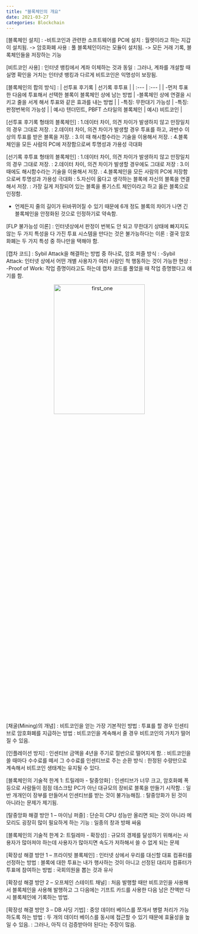 ```yaml
---
title: "블록체인의 개요"
date: 2021-03-27
categories: Blockchain
---
```


[블록체인 설치]
: -비트코인과 관련한 소프트웨어를 PC에 설치
: 월렛이라고 하는 지갑이 설치됨. -> 암호화폐 사용
: 풀 블록체인이라는 모듈이 설치됨. -> 모든 거래 기록, 블록체인들을 저장하는 기능

[비트코인 사용]
: 인터넷 뱅킹에서 계좌 이체하는 것과 동일
: 그러나, 계좌를 개설할 때 실명 확인을 거치는 인터넷 뱅킹과 다르게 비트코인은 익명성이 보장됨.

[블록체인의 합의 방식]
: 
| 선투표 후기록 | 선기록 후투표 |
| :--- | :--- |
| -먼저 투표한 다음에 투표해서 선택한 블록이 블록체인 상에 남는 방법 | -블록체인 상에 연결을 시키고 줄을 서게 해서 투표와 같은 효과를 내는 방법 |
| -특징: 무한대기 가능성 | -특징: 판정번복의 가능성 |
| 예시) 텐더민트, PBFT 스타일의 블록체인 | 예시) 비트코인 |

[선투표 후기록 형태의 블록체인]
: 1.데이터 차이, 의견 차이가 발생하지 않고 만장일치의 경우 그대로 저장.
: 2.데이터 차이, 의견 차이가 발생할 경우 투표를 하고, 과반수 이상의 투표를 받은 블록을 저장.
: 3.이 때 해시함수라는 기술을 이용해서 저장.
: 4.블록체인을 모든 사람의 PC에 저장함으로써 투명성과 가용성 극대화

[선기록 후투표 형태의 블록체인]
: 1.데이터 차이, 의견 차이가 발생하지 않고 만장일치의 경우 그대로 저장.
: 2.데이터 차이, 의견 차이가 발생할 경우에도 그대로 저장
: 3.이 때에도 해시함수라는 기술을 이용해서 저장.
: 4.블록체인을 모든 사람의 PC에 저장함으로써 투명성과 가용성 극대화
: 5.자신이 옳다고 생각하는 블록에 자신의 블록을 연결해서 저장.
: 가장 길게 저장되어 있는 블록을 롱기스트 체인이라고 하고 옳은 블록으로 인정함.
* 언제든지 줄의 길이가 뒤바뀌어질 수 있기 때문에 6개 정도 블록의 차이가 나면 긴 블록체인을 안정화된 것으로 인정하기로 약속함. 

[FLP 불가능성 이론]
: 인터넷상에서 판정이 번복도 안 되고 무한대기 상태에 빠지지도 않는 두 가지 특성을 다 가진 투표 시스템을 만다는 것은 불가능하다는 이론
: 결국 암호화폐는 두 가지 특성 중 하나만을 택해야 함.

[캡차 코드] 
: Sybil Attack을 해결하는 방법 중 하나로, 암호 퍼즐 방식
: -Sybil Attack: 인터넷 상에서 어떤 개별 사용자가 여러 사람인 척 행동하는 것이 가능한 현상
: -Proof of Work: 작업 증명이라고도 하는데 캡차 코드를 풀었을 때 작업 증명했다고 얘기를 함. 

<center><img width="70%" height="30%" alt="first_one" src="https://user-images.githubusercontent.com/47470474/123064616-652bc300-d449-11eb-88e6-264693e31384.png"></center>

[채굴(Mining)의 개념]
: 비트코인을 얻는 가장 기본적인 방법
: 투표를 할 경우 인센티브로 암호화폐를 지급하는 방법
: 비트코인을 계속해서 줄 경우 비트코인의 가치가 떨어질 수 있음.

[인플레이션 방지]
: 인센티브 금액을 4년을 주기로 절반으로 떨어지게 함.
: 비트코인을 쓸 때마다 수수료를 떼서 그 수수료를 인센티브로 주는 순환 방식
: 한정된 수량만으로 계속해서 비트코인 생태계는 유지될 수 있다.

[블록체인의 기술적 한계 1: 트릴레마 - 탈중앙화]
: 인센티브가 너무 크고, 암호화폐 폭등으로 사람들이 점점 데스크탑 PC가 아닌 대규모의 장비로 블록을 만들기 시작함.
: 일반 개개인이 장부를 만들어서 인센티브를 받는 것이 불가능해짐. 
: 탈중앙화가 된 것이 아니라는 문제가 제기됨.

[탈중앙화 해결 방안 1 – 마이닝 퍼즐]
: 단순히 CPU 성능만 올리면 되는 것이 아니라 메모리도 굉장히 많이 필요하게 하는 기능
: 일종의 창과 방패 싸움

[블록체인의 기술적 한계 2: 트릴레마 - 확장성]
: 규모의 경제를 달성하기 위해서는 사용자가 많아져야 하는데 사용자가 많아지면 속도가 저하해서 쓸 수 없게 되는 문제

[확장성 해결 방안 1 – 프라이빗 블록체인]
: 인터넷 상에서 우리를 대신할 대표 컴퓨터를 선정하는 방법
: 블록에 대한 투표는 내가 행사하는 것이 아니고 선정된 대리자 컴퓨터가 투표에 참여하는 방법
: 국회의원을 뽑는 것과 유사

[확장성 해결 방안 2 – 오프체인 스테이트 채널]
: 처음 발행할 때만 비트코인을 사용해서 블록체인을 사용해 발행하고 그 다음에는 기프트 카드를 사용한 다음 남은 잔액만 다시 블록체인에 기록하는 방법.

[확장성 해결 방안 3 – DB 샤딩 기법]
: 중앙 데이터 베이스를 쪼개서 병렬 처리가 가능하도록 하는 방법
: 두 개의 데이터 베이스를 동시에 접근할 수 있기 때문에 효율성을 높일 수 있음.
: 그러나, 아직 더 검증받아야 된다는 주장이 많음.
